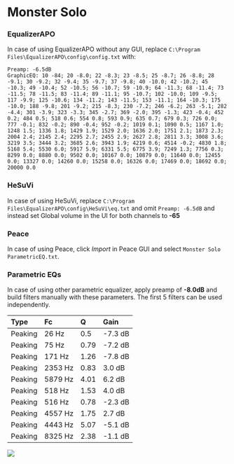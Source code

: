 # Monster Solo

### EqualizerAPO
In case of using EqualizerAPO without any GUI, replace `C:\Program Files\EqualizerAPO\config\config.txt`
with:
```
Preamp: -6.5dB
GraphicEQ: 10 -84; 20 -8.0; 22 -8.3; 23 -8.5; 25 -8.7; 26 -8.8; 28 -9.1; 30 -9.2; 32 -9.4; 35 -9.7; 37 -9.8; 40 -10.0; 42 -10.2; 45 -10.3; 49 -10.4; 52 -10.5; 56 -10.7; 59 -10.9; 64 -11.3; 68 -11.4; 73 -11.5; 78 -11.5; 83 -11.4; 89 -11.1; 95 -10.7; 102 -10.0; 109 -9.5; 117 -9.9; 125 -10.6; 134 -11.2; 143 -11.5; 153 -11.1; 164 -10.3; 175 -10.0; 188 -9.8; 201 -9.2; 215 -8.3; 230 -7.2; 246 -6.2; 263 -5.1; 282 -4.4; 301 -3.9; 323 -3.3; 345 -2.7; 369 -2.0; 395 -1.3; 423 -0.4; 452 0.2; 484 0.5; 518 0.6; 554 0.8; 593 0.9; 635 0.7; 679 0.3; 726 0.0; 777 -0.1; 832 -0.2; 890 -0.4; 952 -0.2; 1019 0.1; 1090 0.5; 1167 1.0; 1248 1.5; 1336 1.8; 1429 1.9; 1529 2.0; 1636 2.0; 1751 2.1; 1873 2.3; 2004 2.4; 2145 2.4; 2295 2.7; 2455 2.9; 2627 2.8; 2811 3.3; 3008 3.6; 3219 3.5; 3444 3.2; 3685 2.6; 3943 1.9; 4219 0.6; 4514 -0.2; 4830 1.8; 5168 5.4; 5530 6.0; 5917 5.9; 6331 5.5; 6775 3.9; 7249 1.3; 7756 0.3; 8299 0.0; 8880 0.0; 9502 0.0; 10167 0.0; 10879 0.0; 11640 0.0; 12455 0.0; 13327 0.0; 14260 0.0; 15258 0.0; 16326 0.0; 17469 0.0; 18692 0.0; 20000 0.0
```

### HeSuVi
In case of using HeSuVi, replace `C:\Program Files\EqualizerAPO\config\HeSuVi\eq.txt` and omit `Preamp:
-6.5dB` and instead set Global volume in the UI for both channels to **-65**

### Peace
In case of using Peace, click *Import* in Peace GUI and select `Monster Solo ParametricEQ.txt`.

### Parametric EQs
In case of using other parametric equalizer, apply preamp of **-8.0dB** and build filters manually with
these parameters. The first 5 filters can be used independently.

| Type    | Fc      |    Q | Gain    |
|:--------|:--------|:-----|:--------|
| Peaking | 26 Hz   | 0.5  | -7.3 dB |
| Peaking | 75 Hz   | 0.79 | -7.2 dB |
| Peaking | 171 Hz  | 1.26 | -7.8 dB |
| Peaking | 2353 Hz | 0.83 | 3.0 dB  |
| Peaking | 5879 Hz | 4.01 | 6.2 dB  |
| Peaking | 518 Hz  | 1.53 | 4.0 dB  |
| Peaking | 516 Hz  | 0.78 | -2.3 dB |
| Peaking | 4557 Hz | 1.75 | 2.7 dB  |
| Peaking | 4443 Hz | 5.07 | -5.1 dB |
| Peaking | 8325 Hz | 2.38 | -1.1 dB |

![](https://raw.githubusercontent.com/jaakkopasanen/AutoEq/master/results/headphonecom/sbaf-serious/Monster%20Solo/Monster%20Solo.png)